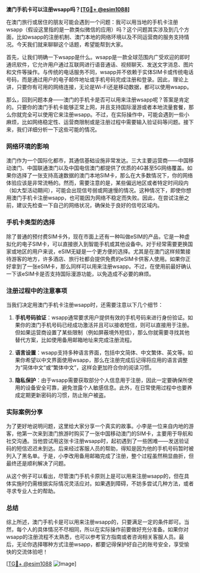 **澳门手机卡可以注册wsapp吗？[[TG💪+ @esim1088](https://t.me/s/esim1088)]**

在澳门旅行或居住的朋友可能会遇到一个问题：我可以用当地的手机卡注册wsapp（假设这里指的是一款类似微信的应用）吗？这个问题其实涉及到几个方面，比如wsapp的注册机制、澳门本地的网络环境以及不同运营商的服务支持情况。今天我们就来聊聊这个话题，希望能帮到大家。

首先，让我们明确一下wsapp是什么。wsapp是一款全球范围内广受欢迎的即时通讯软件，它允许用户通过互联网进行语音通话、视频聊天、发送文字消息、图片和文件等操作。与传统的电话服务不同，wsapp并不依赖于实体SIM卡或传统电话号码，而是通过用户的电子邮件地址或手机号码完成注册和登录。因此，理论上讲，只要你有可用的网络连接，无论是Wi-Fi还是移动数据，都可以使用wsapp。

那么，回到问题本身——澳门的手机卡是否可以用来注册wsapp呢？答案是肯定的。只要你的澳门手机卡能够正常上网，并且支持国际漫游或者本地流量套餐，那么你就完全可以使用它来注册wsapp。不过，在实际操作中，可能会遇到一些小麻烦，比如网络稳定性、运营商限制或是注册过程中需要输入验证码等问题。接下来，我们详细分析一下这些可能的情况。

### 网络环境的影响

澳门作为一个国际化都市，其通信基础设施非常发达。三大主要运营商——中国移动澳门、中国联通澳门以及中国电信澳门都提供了优质的4G甚至5G网络覆盖。如果你选择了一张支持高速数据的澳门本地SIM卡，那么在大多数情况下，你的网络体验应该是非常流畅的。然而，需要注意的是，某些偏远地区或者特定时间段内（如大型活动期间），可能会出现信号弱或网速慢的情况。这种情况下，即使你想用澳门手机卡注册wsapp，也可能因为网络不稳定而失败。因此，在尝试注册之前，建议先检查一下自己的网络状况，确保处于良好的信号区域内。

### 手机卡类型的选择

除了普通的预付费SIM卡外，现在市面上还有一种叫做eSIM的产品，它是一种虚拟化的电子SIM卡，可以直接嵌入到智能手机或其他设备中。对于经常需要更换国家或地区的用户来说，eSIM无疑是一个更方便的选择。尤其是在澳门这样频繁接待游客的地方，许多酒店、旅行社都会提供免费的eSIM卡供客人使用。如果你正好拿到了一张eSIM卡，那么同样可以用来注册wsapp。不过，在使用前最好确认一下该eSIM卡是否支持国际漫游功能，以免造成不必要的麻烦。

### 注册过程中的注意事项

当我们决定用澳门手机卡注册wsapp时，还需要注意以下几个细节：

1. **手机号码验证**：wsapp通常要求用户提供有效的手机号码来进行身份验证。如果你的澳门手机号码已经成功激活并且可以接收短信，则可以直接用于注册。但如果运营商设置了某些限制（例如屏蔽境外短信），那么你就需要寻找其他替代方案，比如使用备用邮箱地址来完成注册流程。
   
2. **语言设置**：wsapp支持多种语言界面，包括中文简体、中文繁体、英文等。如果你希望以中文界面使用wsapp，那么在注册完成后记得将应用的语言调整为“简体中文”或“繁体中文”，这样会更加符合你的阅读习惯。

3. **隐私保护**：由于wsapp需要获取部分个人信息用于注册，因此一定要确保所使用的设备安全可靠，避免泄露个人敏感信息。此外，在日常使用过程中也要养成定期更新密码的习惯，防止账户被盗。

### 实际案例分享

为了更好地说明问题，这里给大家分享一个真实的故事。小李是一位来自内地的游客，他第一次来到澳门旅游时购买了一张中国移动澳门的SIM卡，主要用于导航和社交沟通。当他尝试用这张卡注册wsapp时，起初遇到了一些困难——发送验证码的短信迟迟未到达。后来经过客服人员的帮助，得知是因为他的手机号码暂时被列入了黑名单。于是，小李改用备用邮箱完成了注册，整个过程虽然稍显曲折，但最终还是顺利解决了问题。

从这个例子可以看出，尽管澳门手机卡原则上是可以用来注册wsapp的，但在具体实施时仍需根据实际情况灵活应对。如果遇到障碍，不妨多尝试几种方法，或者寻求专业人士的帮助。

### 总结

综上所述，澳门手机卡是可以用来注册wsapp的，只要满足一定的条件即可。当然，每个人的具体情况不尽相同，所以在实际操作前要做好充分准备。如果你对wsapp的注册流程不太熟悉，也可以参考官方指南或者咨询相关客服人员。最后，无论你选择哪种方式注册wsapp，都要记得保护好自己的账号安全，享受愉快的交流体验吧！

[[TG💪+ @esim1088](https://t.me/s/esim1088) ![Image](https://i.postimg.cc/4NQfJmqS/Snipaste-2025-05-13-00-14-12.png)]